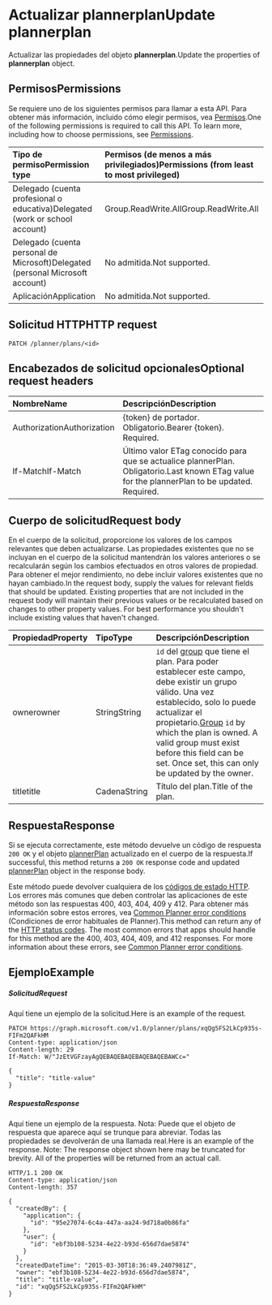 # <a name="update-plannerplan"></a><span data-ttu-id="a8c95-101">Actualizar plannerplan</span><span class="sxs-lookup"><span data-stu-id="a8c95-101">Update plannerplan</span></span>

<span data-ttu-id="a8c95-102">Actualizar las propiedades del objeto **plannerplan**.</span><span class="sxs-lookup"><span data-stu-id="a8c95-102">Update the properties of **plannerplan** object.</span></span>
## <a name="permissions"></a><span data-ttu-id="a8c95-103">Permisos</span><span class="sxs-lookup"><span data-stu-id="a8c95-103">Permissions</span></span>
<span data-ttu-id="a8c95-p101">Se requiere uno de los siguientes permisos para llamar a esta API. Para obtener más información, incluido cómo elegir permisos, vea [Permisos](../../../concepts/permissions_reference.md).</span><span class="sxs-lookup"><span data-stu-id="a8c95-p101">One of the following permissions is required to call this API. To learn more, including how to choose permissions, see [Permissions](../../../concepts/permissions_reference.md).</span></span>

|<span data-ttu-id="a8c95-106">Tipo de permiso</span><span class="sxs-lookup"><span data-stu-id="a8c95-106">Permission type</span></span>      | <span data-ttu-id="a8c95-107">Permisos (de menos a más privilegiados)</span><span class="sxs-lookup"><span data-stu-id="a8c95-107">Permissions (from least to most privileged)</span></span>              |
|:--------------------|:---------------------------------------------------------|
|<span data-ttu-id="a8c95-108">Delegado (cuenta profesional o educativa)</span><span class="sxs-lookup"><span data-stu-id="a8c95-108">Delegated (work or school account)</span></span> | <span data-ttu-id="a8c95-109">Group.ReadWrite.All</span><span class="sxs-lookup"><span data-stu-id="a8c95-109">Group.ReadWrite.All</span></span>    |
|<span data-ttu-id="a8c95-110">Delegado (cuenta personal de Microsoft)</span><span class="sxs-lookup"><span data-stu-id="a8c95-110">Delegated (personal Microsoft account)</span></span> | <span data-ttu-id="a8c95-111">No admitida.</span><span class="sxs-lookup"><span data-stu-id="a8c95-111">Not supported.</span></span>    |
|<span data-ttu-id="a8c95-112">Aplicación</span><span class="sxs-lookup"><span data-stu-id="a8c95-112">Application</span></span> | <span data-ttu-id="a8c95-113">No admitida.</span><span class="sxs-lookup"><span data-stu-id="a8c95-113">Not supported.</span></span> |

## <a name="http-request"></a><span data-ttu-id="a8c95-114">Solicitud HTTP</span><span class="sxs-lookup"><span data-stu-id="a8c95-114">HTTP request</span></span>
<!-- { "blockType": "ignored" } -->
```http
PATCH /planner/plans/<id>
```
## <a name="optional-request-headers"></a><span data-ttu-id="a8c95-115">Encabezados de solicitud opcionales</span><span class="sxs-lookup"><span data-stu-id="a8c95-115">Optional request headers</span></span>
| <span data-ttu-id="a8c95-116">Nombre</span><span class="sxs-lookup"><span data-stu-id="a8c95-116">Name</span></span>       | <span data-ttu-id="a8c95-117">Descripción</span><span class="sxs-lookup"><span data-stu-id="a8c95-117">Description</span></span>|
|:-----------|:-----------|
| <span data-ttu-id="a8c95-118">Authorization</span><span class="sxs-lookup"><span data-stu-id="a8c95-118">Authorization</span></span>  | <span data-ttu-id="a8c95-p102">{token} de portador. Obligatorio.</span><span class="sxs-lookup"><span data-stu-id="a8c95-p102">Bearer {token}. Required.</span></span> |
| <span data-ttu-id="a8c95-121">If-Match</span><span class="sxs-lookup"><span data-stu-id="a8c95-121">If-Match</span></span>  | <span data-ttu-id="a8c95-p103">Último valor ETag conocido para que se actualice plannerPlan. Obligatorio.</span><span class="sxs-lookup"><span data-stu-id="a8c95-p103">Last known ETag value for the plannerPlan to be updated. Required.</span></span>|

## <a name="request-body"></a><span data-ttu-id="a8c95-124">Cuerpo de solicitud</span><span class="sxs-lookup"><span data-stu-id="a8c95-124">Request body</span></span>
<span data-ttu-id="a8c95-p104">En el cuerpo de la solicitud, proporcione los valores de los campos relevantes que deben actualizarse. Las propiedades existentes que no se incluyan en el cuerpo de la solicitud mantendrán los valores anteriores o se recalcularán según los cambios efectuados en otros valores de propiedad. Para obtener el mejor rendimiento, no debe incluir valores existentes que no hayan cambiado.</span><span class="sxs-lookup"><span data-stu-id="a8c95-p104">In the request body, supply the values for relevant fields that should be updated. Existing properties that are not included in the request body will maintain their previous values or be recalculated based on changes to other property values. For best performance you shouldn't include existing values that haven't changed.</span></span>

| <span data-ttu-id="a8c95-128">Propiedad</span><span class="sxs-lookup"><span data-stu-id="a8c95-128">Property</span></span>     | <span data-ttu-id="a8c95-129">Tipo</span><span class="sxs-lookup"><span data-stu-id="a8c95-129">Type</span></span>   |<span data-ttu-id="a8c95-130">Descripción</span><span class="sxs-lookup"><span data-stu-id="a8c95-130">Description</span></span>|
|:---------------|:--------|:----------|
|<span data-ttu-id="a8c95-131">owner</span><span class="sxs-lookup"><span data-stu-id="a8c95-131">owner</span></span>|<span data-ttu-id="a8c95-132">String</span><span class="sxs-lookup"><span data-stu-id="a8c95-132">String</span></span>|<span data-ttu-id="a8c95-p105">`id` del [group](../resources/group.md) que tiene el plan. Para poder establecer este campo, debe existir un grupo válido. Una vez establecido, solo lo puede actualizar el propietario.</span><span class="sxs-lookup"><span data-stu-id="a8c95-p105">[Group](../resources/group.md) `id` by which the plan is owned. A valid group must exist before this field can be set. Once set, this can only be updated by the owner.</span></span>|
|<span data-ttu-id="a8c95-136">title</span><span class="sxs-lookup"><span data-stu-id="a8c95-136">title</span></span>|<span data-ttu-id="a8c95-137">Cadena</span><span class="sxs-lookup"><span data-stu-id="a8c95-137">String</span></span>|<span data-ttu-id="a8c95-138">Título del plan.</span><span class="sxs-lookup"><span data-stu-id="a8c95-138">Title of the plan.</span></span>|

## <a name="response"></a><span data-ttu-id="a8c95-139">Respuesta</span><span class="sxs-lookup"><span data-stu-id="a8c95-139">Response</span></span>

<span data-ttu-id="a8c95-140">Si se ejecuta correctamente, este método devuelve un código de respuesta `200 OK` y el objeto [plannerPlan](../resources/plannerplan.md) actualizado en el cuerpo de la respuesta.</span><span class="sxs-lookup"><span data-stu-id="a8c95-140">If successful, this method returns a `200 OK` response code and updated [plannerPlan](../resources/plannerplan.md) object in the response body.</span></span>

<span data-ttu-id="a8c95-p106">Este método puede devolver cualquiera de los [códigos de estado HTTP](../../../concepts/errors.md). Los errores más comunes que deben controlar las aplicaciones de este método son las respuestas 400, 403, 404, 409 y 412. Para obtener más información sobre estos errores, vea [Common Planner error conditions](../resources/planner_overview.md#common-planner-error-conditions) (Condiciones de error habituales de Planner).</span><span class="sxs-lookup"><span data-stu-id="a8c95-p106">This method can return any of the [HTTP status codes](../../../concepts/errors.md). The most common errors that apps should handle for this method are the 400, 403, 404, 409, and 412 responses. For more information about these errors, see [Common Planner error conditions](../resources/planner_overview.md#common-planner-error-conditions).</span></span>

## <a name="example"></a><span data-ttu-id="a8c95-144">Ejemplo</span><span class="sxs-lookup"><span data-stu-id="a8c95-144">Example</span></span>
##### <a name="request"></a><span data-ttu-id="a8c95-145">Solicitud</span><span class="sxs-lookup"><span data-stu-id="a8c95-145">Request</span></span>
<span data-ttu-id="a8c95-146">Aquí tiene un ejemplo de la solicitud.</span><span class="sxs-lookup"><span data-stu-id="a8c95-146">Here is an example of the request.</span></span>
<!-- {
  "blockType": "request",
  "name": "update_plannerplan"
}-->
```http
PATCH https://graph.microsoft.com/v1.0/planner/plans/xqQg5FS2LkCp935s-FIFm2QAFkHM
Content-type: application/json
Content-length: 29
If-Match: W/"JzEtVGFzayAgQEBAQEBAQEBAQEBAQEBAWCc="

{
  "title": "title-value"
}
```
##### <a name="response"></a><span data-ttu-id="a8c95-147">Respuesta</span><span class="sxs-lookup"><span data-stu-id="a8c95-147">Response</span></span>
<span data-ttu-id="a8c95-p107">Aquí tiene un ejemplo de la respuesta. Nota: Puede que el objeto de respuesta que aparece aquí se trunque para abreviar. Todas las propiedades se devolverán de una llamada real.</span><span class="sxs-lookup"><span data-stu-id="a8c95-p107">Here is an example of the response. Note: The response object shown here may be truncated for brevity. All of the properties will be returned from an actual call.</span></span>
<!-- {
  "blockType": "response",
  "truncated": true,
  "@odata.type": "microsoft.graph.plannerPlan"
} -->
```http
HTTP/1.1 200 OK
Content-type: application/json
Content-length: 357

{
  "createdBy": {
    "application": {
      "id": "95e27074-6c4a-447a-aa24-9d718a0b86fa"
    },
    "user": {
      "id": "ebf3b108-5234-4e22-b93d-656d7dae5874"
    }
  },
  "createdDateTime": "2015-03-30T18:36:49.2407981Z",
  "owner": "ebf3b108-5234-4e22-b93d-656d7dae5874",
  "title": "title-value",
  "id": "xqQg5FS2LkCp935s-FIFm2QAFkHM"
}
```

<!-- uuid: 8fcb5dbc-d5aa-4681-8e31-b001d5168d79
2015-10-25 14:57:30 UTC -->
<!-- {
  "type": "#page.annotation",
  "description": "Update plannerplan",
  "keywords": "",
  "section": "documentation",
  "tocPath": ""
}-->